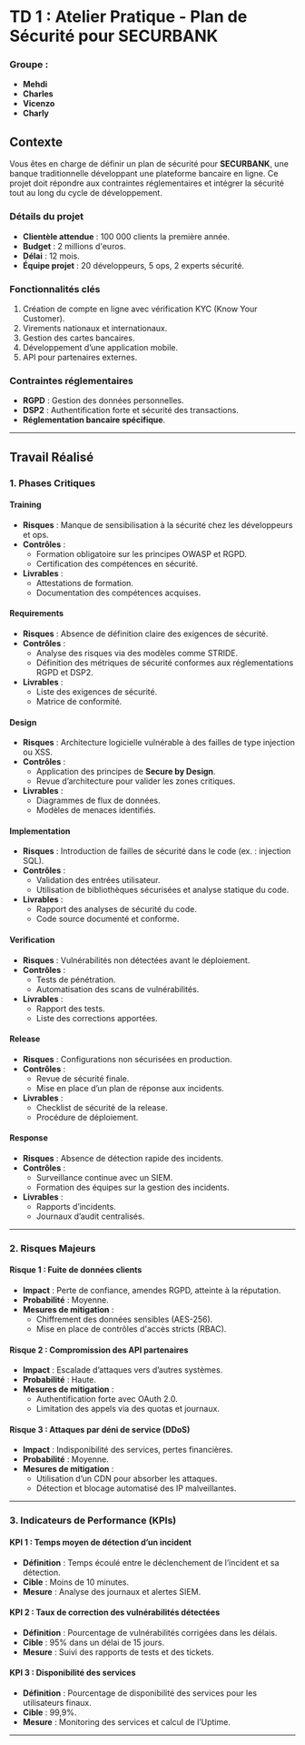 
# TD 1 : Atelier Pratique - Plan de Sécurité pour SECURBANK

### Groupe :
- **Mehdi**
- **Charles**
- **Vicenzo**
- **Charly**

## Contexte
Vous êtes en charge de définir un plan de sécurité pour **SECURBANK**, une banque traditionnelle développant une plateforme bancaire en ligne. Ce projet doit répondre aux contraintes réglementaires et intégrer la sécurité tout au long du cycle de développement.

### Détails du projet
- **Clientèle attendue** : 100 000 clients la première année.
- **Budget** : 2 millions d'euros.
- **Délai** : 12 mois.
- **Équipe projet** : 20 développeurs, 5 ops, 2 experts sécurité.

### Fonctionnalités clés
1. Création de compte en ligne avec vérification KYC (Know Your Customer).
2. Virements nationaux et internationaux.
3. Gestion des cartes bancaires.
4. Développement d’une application mobile.
5. API pour partenaires externes.

### Contraintes réglementaires
- **RGPD** : Gestion des données personnelles.
- **DSP2** : Authentification forte et sécurité des transactions.
- **Réglementation bancaire spécifique**.

---

## Travail Réalisé

### 1. Phases Critiques

#### **Training**
- **Risques** : Manque de sensibilisation à la sécurité chez les développeurs et ops.
- **Contrôles** :
  - Formation obligatoire sur les principes OWASP et RGPD.
  - Certification des compétences en sécurité.
- **Livrables** :
  - Attestations de formation.
  - Documentation des compétences acquises.

#### **Requirements**
- **Risques** : Absence de définition claire des exigences de sécurité.
- **Contrôles** :
  - Analyse des risques via des modèles comme STRIDE.
  - Définition des métriques de sécurité conformes aux réglementations RGPD et DSP2.
- **Livrables** :
  - Liste des exigences de sécurité.
  - Matrice de conformité.

#### **Design**
- **Risques** : Architecture logicielle vulnérable à des failles de type injection ou XSS.
- **Contrôles** :
  - Application des principes de **Secure by Design**.
  - Revue d’architecture pour valider les zones critiques.
- **Livrables** :
  - Diagrammes de flux de données.
  - Modèles de menaces identifiés.

#### **Implementation**
- **Risques** : Introduction de failles de sécurité dans le code (ex. : injection SQL).
- **Contrôles** :
  - Validation des entrées utilisateur.
  - Utilisation de bibliothèques sécurisées et analyse statique du code.
- **Livrables** :
  - Rapport des analyses de sécurité du code.
  - Code source documenté et conforme.

#### **Verification**
- **Risques** : Vulnérabilités non détectées avant le déploiement.
- **Contrôles** :
  - Tests de pénétration.
  - Automatisation des scans de vulnérabilités.
- **Livrables** :
  - Rapport des tests.
  - Liste des corrections apportées.

#### **Release**
- **Risques** : Configurations non sécurisées en production.
- **Contrôles** :
  - Revue de sécurité finale.
  - Mise en place d’un plan de réponse aux incidents.
- **Livrables** :
  - Checklist de sécurité de la release.
  - Procédure de déploiement.

#### **Response**
- **Risques** : Absence de détection rapide des incidents.
- **Contrôles** :
  - Surveillance continue avec un SIEM.
  - Formation des équipes sur la gestion des incidents.
- **Livrables** :
  - Rapports d’incidents.
  - Journaux d’audit centralisés.

---

### 2. Risques Majeurs

#### **Risque 1 : Fuite de données clients**
- **Impact** : Perte de confiance, amendes RGPD, atteinte à la réputation.
- **Probabilité** : Moyenne.
- **Mesures de mitigation** :
  - Chiffrement des données sensibles (AES-256).
  - Mise en place de contrôles d'accès stricts (RBAC).

#### **Risque 2 : Compromission des API partenaires**
- **Impact** : Escalade d’attaques vers d’autres systèmes.
- **Probabilité** : Haute.
- **Mesures de mitigation** :
  - Authentification forte avec OAuth 2.0.
  - Limitation des appels via des quotas et journaux.

#### **Risque 3 : Attaques par déni de service (DDoS)**
- **Impact** : Indisponibilité des services, pertes financières.
- **Probabilité** : Moyenne.
- **Mesures de mitigation** :
  - Utilisation d’un CDN pour absorber les attaques.
  - Détection et blocage automatisé des IP malveillantes.

---

### 3. Indicateurs de Performance (KPIs)

#### **KPI 1 : Temps moyen de détection d’un incident**
- **Définition** : Temps écoulé entre le déclenchement de l’incident et sa détection.
- **Cible** : Moins de 10 minutes.
- **Mesure** : Analyse des journaux et alertes SIEM.

#### **KPI 2 : Taux de correction des vulnérabilités détectées**
- **Définition** : Pourcentage de vulnérabilités corrigées dans les délais.
- **Cible** : 95% dans un délai de 15 jours.
- **Mesure** : Suivi des rapports de tests et des tickets.

#### **KPI 3 : Disponibilité des services**
- **Définition** : Pourcentage de disponibilité des services pour les utilisateurs finaux.
- **Cible** : 99,9%.
- **Mesure** : Monitoring des services et calcul de l’Uptime.

---
